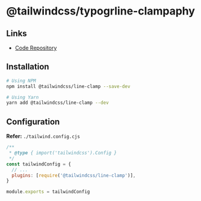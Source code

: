 # @tailwindcss/typogrline-clampaphy

## Links

- [Code Repository](https://github.com/tailwindlabs/tailwindcss-line-clamp)

## Installation

```sh
# Using NPM
npm install @tailwindcss/line-clamp --save-dev

# Using Yarn
yarn add @tailwindcss/line-clamp --dev
```

## Configuration

**Refer:** `./tailwind.config.cjs`

```cjs
/**
 * @type { import('tailwindcss').Config }
 */
const tailwindConfig = {
  // ...
  plugins: [require('@tailwindcss/line-clamp')],
}

module.exports = tailwindConfig
```
